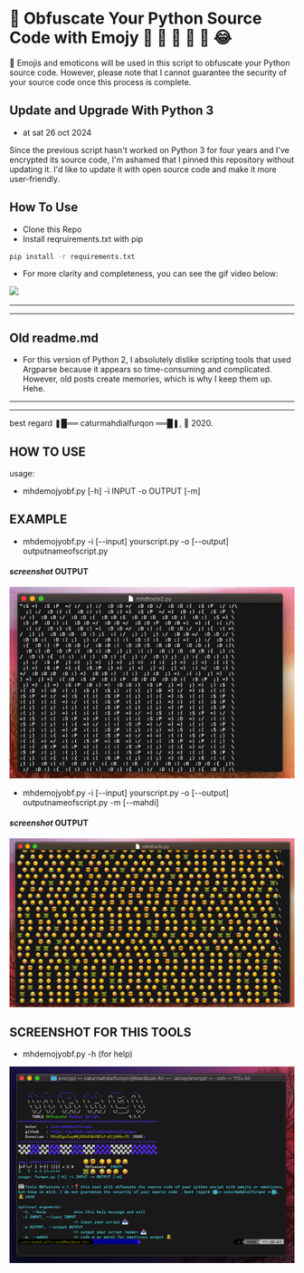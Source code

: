 # 🐍 Obfuscate Your Python Source Code with Emojy 😬 🤯  😬 🤫  🤣 😂

📰 Emojis and emoticons will be used in this script to obfuscate your Python source code. However, please note that I cannot guarantee the security of your source code once this process is complete. 

## Update and Upgrade With Python 3
  - at sat 26 oct 2024
    
Since the previous script hasn't worked on Python 3 for four years and I've encrypted its source code, I'm ashamed that I pinned this repository without updating it. I'd like to update it with open source code and make it more user-friendly.

## How To Use
- Clone this Repo
- Install reqruirements.txt with pip
```bash
pip install -r requirements.txt
```
- For more clarity and completeness, you can see the gif video below:
  
<img src="Asset-Gif/CleanShot 2024-10-26 at 08.51.15.gif">

<hr>
<hr>


## Old readme.md
- For this version of Python 2, I absolutely dislike scripting tools that used Argparse because it appears so time-consuming and complicated. However, old posts create memories, which is why I keep them up. Hehe.
<hr>
<hr>
best regard ❚█══ caturmahdialfurqon ══█❚,
🔔 2020.


## HOW TO USE 

usage: 

- mhdemojyobf.py [-h] -i INPUT -o OUTPUT [-m]

## EXAMPLE

- mhdemojyobf.py -i [--input] yourscript.py -o [--output] outputnameofscript.py

#### *screenshot* OUTPUT

<img src="/IMG/EXP2.png" width=600>

- mhdemojyobf.py -i [--input] yourscript.py -o [--output] outputnameofscript.py -m [--mahdi]

#### *screenshot* OUTPUT

<img src="/IMG/EXP1.png" width=600>

## SCREENSHOT FOR THIS TOOLS

- mhdemojyobf.py -h (for help)

<img src="/IMG/tools.png" width=600>

